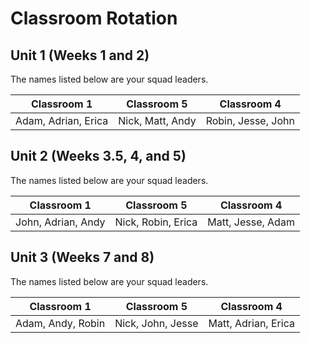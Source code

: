 # Classroom Rotation

## Unit 1 (Weeks 1 and 2)

The names listed below are your squad leaders.

|  Classroom 1 | Classroom 5 | Classroom 4 |
|---|---|---|
| Adam, Adrian, Erica | Nick, Matt, Andy | Robin, Jesse, John |

## Unit 2 (Weeks 3.5, 4, and 5)

The names listed below are your squad leaders.

|  Classroom 1 | Classroom 5 | Classroom 4 |
|---|---|---|
| John, Adrian, Andy | Nick, Robin, Erica | Matt, Jesse, Adam |

## Unit 3 (Weeks 7 and 8)

The names listed below are your squad leaders.

|  Classroom 1 | Classroom 5 | Classroom 4 |
|---|---|---|
| Adam, Andy, Robin | Nick, John, Jesse | Matt, Adrian, Erica |
